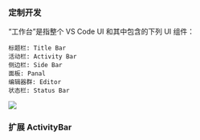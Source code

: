 ### 定制开发
“工作台”是指整个 VS Code UI 和其中包含的下列 UI 组件：
```
标题栏: Title Bar
活动栏: Activity Bar
侧边栏: Side Bar
面板: Panal
编辑器群: Editor
状态栏: Status Bar
```
![](https://code.visualstudio.com/assets/docs/getstarted/userinterface/hero.png)

### 扩展 ActivityBar
